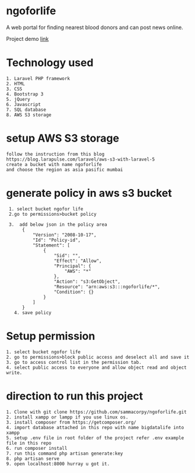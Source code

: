 ﻿# ngoforlife
 A web portal for finding nearest blood donors and can post news online.
 
 
 Project demo [link](https://ngoforlife.herokuapp.com/)
 

# Technology used
    1. Laravel PHP framework
    2. HTML
    3. CSS
    4. Bootstrap 3
    5. jQuery
    6. Javascript
    7. SQL database
    8. AWS S3 storage


# setup AWS S3 storage 
    follow the instruction from this blog https://blog.larapulse.com/laravel/aws-s3-with-laravel-5
    create a bucket with name ngoforlife
    and choose the region as asia pasific mumbai
   
# generate policy in aws s3 bucket
     1. select bucket ngofor life
     2.go to permissions>bucket policy
     
     3.  add below json in the policy area
          {
              "Version": "2008-10-17",
              "Id": "Policy-id",
              "Statement": [
                  {
                      "Sid": "",
                      "Effect": "Allow",
                      "Principal": {
                          "AWS": "*"
                      },
                      "Action": "s3:GetObject",
                      "Resource": "arn:aws:s3:::ngoforlife/*",
                      "Condition": {}
                  }
              ]
          }
       4. save policy
       
# Setup permission
    1. select bucket ngofor life
    2. go to permissions>block public access and deselect all and save it
    3. go to access control list in the permission tab.
    4. select public access to everyone and allow object read and object write.
    
   

# direction to run this project
    1. Clone with git clone https://github.com/sammacorpy/ngoforlife.git
    2. install xampp or lampp if you use linux os.
    3. install composer from https://getcomposer.org/
    4. import database attached in this repo with name bigdatalife into xampp 
    5. setup .env file in root folder of the project refer .env example file in this repo
    6. run composer install
    7. run this command php artisan generate:key
    8. php artisan serve
    9. open localhost:8000 hurray u got it.
    

    
